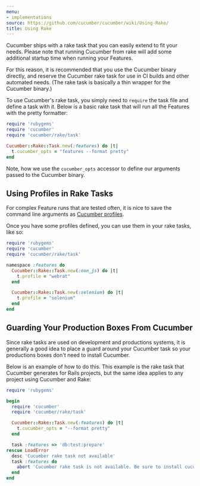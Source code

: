 ```yaml
---
menu:
- implementations
source: https://github.com/cucumber/cucumber/wiki/Using-Rake/
title: Using Rake
---
```


Cucumber ships with a rake task that you can easily extend to fit your needs. Please note that running Cucumber from rake will add some additional startup time when running your Features.  

For this reason, it is recommended that you use the Cucumber binary directly, and reserve the Cucumber rake task for use in CI builds and other automated needs.  (The rake task is basically a thin wrapper for the Cucumber binary.)  

To use Cucumber's rake task, you simply need to `require` the task file and define a task with it.  Below is a basic rake task that will run all the Features with the pretty formatter:

```ruby
require 'rubygems'
require 'cucumber'
require 'cucumber/rake/task'

Cucumber::Rake::Task.new(:features) do |t|
  t.cucumber_opts = "features --format pretty"
end
```

Note, how we use the `cucumber_opts` accessor to define our arguments passed to the Cucumber binary.

## Using Profiles in Rake Tasks

For complex Feature runs that are tested often, it is nice to save the command line arguments as [Cucumber profiles](/cucumber/cucumber.yml). 

Once you have some profiles defined, you can use them in your rake tasks, like so:

```ruby
require 'rubygems'
require 'cucumber'
require 'cucumber/rake/task'

namespace :features do
  Cucumber::Rake::Task.new(:non_js) do |t|
    t.profile = "webrat"
  end

  Cucumber::Rake::Task.new(:selenium) do |t|
    t.profile = "selenium"
  end
end
```

## Guarding Your Production Boxes From Cucumber

Since rake tasks are used on development and productions systems, it is generally a good idea to place a guard around your Cucumber task so your productions boxes don't need to install Cucumber.  

Below is an example of how to do this.  This example is the rake task that Cucumber generates for Rails projects, but the same idea applies to any project using Cucumber and Rake:

```ruby
require 'rubygems'

begin
  require 'cucumber'
  require 'cucumber/rake/task'

  Cucumber::Rake::Task.new(:features) do |t|
    t.cucumber_opts = "--format pretty"
  end

  task :features => 'db:test:prepare'
rescue LoadError
  desc 'Cucumber rake task not available'
  task :features do
    abort 'Cucumber rake task is not available. Be sure to install cucumber as a gem or plugin'
  end
end
```
